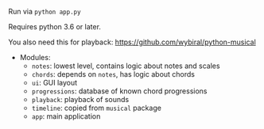 Run via `python app.py`

Requires python 3.6 or later.

You also need this for playback: https://github.com/wybiral/python-musical

* Modules:
    * `notes`:          lowest level, contains logic about notes and scales
    * `chords`:         depends on `notes`, has logic about chords
    * `ui`:             GUI layout
    * `progressions`:   database of known chord progressions
    * `playback`:       playback of sounds
    * `timeline`:       copied from `musical` package
    * `app`:            main application
